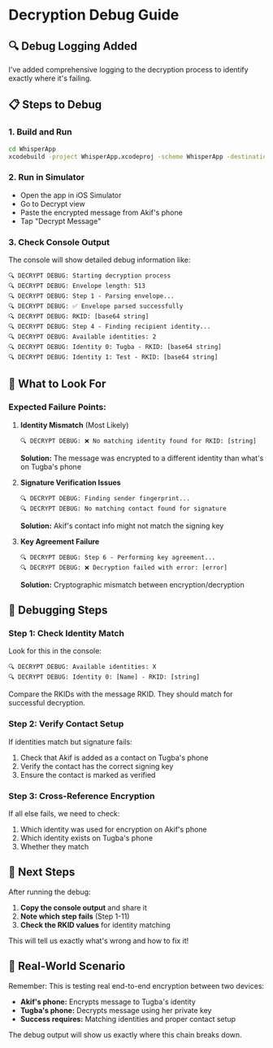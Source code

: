 # Decryption Debug Guide

## 🔍 Debug Logging Added

I've added comprehensive logging to the decryption process to identify exactly where it's failing.

## 📋 Steps to Debug

### 1. Build and Run
```bash
cd WhisperApp
xcodebuild -project WhisperApp.xcodeproj -scheme WhisperApp -destination 'platform=iOS Simulator,name=iPhone 15' build
```

### 2. Run in Simulator
- Open the app in iOS Simulator
- Go to Decrypt view
- Paste the encrypted message from Akif's phone
- Tap "Decrypt Message"

### 3. Check Console Output
The console will show detailed debug information like:

```
🔍 DECRYPT DEBUG: Starting decryption process
🔍 DECRYPT DEBUG: Envelope length: 513
🔍 DECRYPT DEBUG: Step 1 - Parsing envelope...
🔍 DECRYPT DEBUG: ✅ Envelope parsed successfully
🔍 DECRYPT DEBUG: RKID: [base64 string]
🔍 DECRYPT DEBUG: Step 4 - Finding recipient identity...
🔍 DECRYPT DEBUG: Available identities: 2
🔍 DECRYPT DEBUG: Identity 0: Tugba - RKID: [base64 string]
🔍 DECRYPT DEBUG: Identity 1: Test - RKID: [base64 string]
```

## 🎯 What to Look For

### Expected Failure Points:

1. **Identity Mismatch** (Most Likely)
   ```
   🔍 DECRYPT DEBUG: ❌ No matching identity found for RKID: [string]
   ```
   **Solution:** The message was encrypted to a different identity than what's on Tugba's phone

2. **Signature Verification Issues**
   ```
   🔍 DECRYPT DEBUG: Finding sender fingerprint...
   🔍 DECRYPT DEBUG: No matching contact found for signature
   ```
   **Solution:** Akif's contact info might not match the signing key

3. **Key Agreement Failure**
   ```
   🔍 DECRYPT DEBUG: Step 6 - Performing key agreement...
   🔍 DECRYPT DEBUG: ❌ Decryption failed with error: [error]
   ```
   **Solution:** Cryptographic mismatch between encryption/decryption

## 🔧 Debugging Steps

### Step 1: Check Identity Match
Look for this in the console:
```
🔍 DECRYPT DEBUG: Available identities: X
🔍 DECRYPT DEBUG: Identity 0: [Name] - RKID: [string]
```

Compare the RKIDs with the message RKID. They should match for successful decryption.

### Step 2: Verify Contact Setup
If identities match but signature fails:
1. Check that Akif is added as a contact on Tugba's phone
2. Verify the contact has the correct signing key
3. Ensure the contact is marked as verified

### Step 3: Cross-Reference Encryption
If all else fails, we need to check:
1. Which identity was used for encryption on Akif's phone
2. Which identity exists on Tugba's phone
3. Whether they match

## 🚀 Next Steps

After running the debug:

1. **Copy the console output** and share it
2. **Note which step fails** (Step 1-11)
3. **Check the RKID values** for identity matching

This will tell us exactly what's wrong and how to fix it!

## 🔐 Real-World Scenario

Remember: This is testing real end-to-end encryption between two devices:
- **Akif's phone:** Encrypts message to Tugba's identity
- **Tugba's phone:** Decrypts message using her private key
- **Success requires:** Matching identities and proper contact setup

The debug output will show us exactly where this chain breaks down.